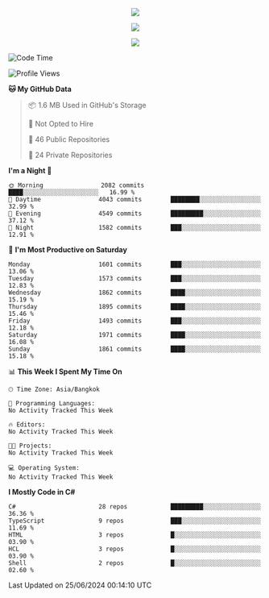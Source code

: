 <p align="center">
  <a href="say-hi.gif"> 
    <img align="center" src="say-hi.gif"/>
  </a>
</p>
<p align="center">
  <a href="https://github.com/htthinh1999">
    <img align="center" src="https://github-readme-stats-kappa-pink.vercel.app/api?username=htthinh1999&show_icons=true&count_private=true&theme=dracula"/>
  </a>
</p>
<p align="center">
  <a href="https://github.com/htthinh1999">
    <img src="https://github-readme-stats-kappa-pink.vercel.app/api/top-langs/?username=htthinh1999&layout=compact&langs_count=6&count_private=true&hide=tsql,hlsl,glsl,shaderlab&theme=dracula"/>
  </a>
</p>

<!--START_SECTION:waka-->
![Code Time](http://img.shields.io/badge/Code%20Time-0%20secs-blue)

![Profile Views](http://img.shields.io/badge/Profile%20Views-0-blue)

**🐱 My GitHub Data** 

> 📦 1.6 MB Used in GitHub's Storage 
 > 
> 🚫 Not Opted to Hire
 > 
> 📜 46 Public Repositories 
 > 
> 🔑 24 Private Repositories 
 > 
**I'm a Night 🦉** 

```text
🌞 Morning                2082 commits        ████░░░░░░░░░░░░░░░░░░░░░   16.99 % 
🌆 Daytime                4043 commits        ████████░░░░░░░░░░░░░░░░░   32.99 % 
🌃 Evening                4549 commits        █████████░░░░░░░░░░░░░░░░   37.12 % 
🌙 Night                  1582 commits        ███░░░░░░░░░░░░░░░░░░░░░░   12.91 % 
```
📅 **I'm Most Productive on Saturday** 

```text
Monday                   1601 commits        ███░░░░░░░░░░░░░░░░░░░░░░   13.06 % 
Tuesday                  1573 commits        ███░░░░░░░░░░░░░░░░░░░░░░   12.83 % 
Wednesday                1862 commits        ████░░░░░░░░░░░░░░░░░░░░░   15.19 % 
Thursday                 1895 commits        ████░░░░░░░░░░░░░░░░░░░░░   15.46 % 
Friday                   1493 commits        ███░░░░░░░░░░░░░░░░░░░░░░   12.18 % 
Saturday                 1971 commits        ████░░░░░░░░░░░░░░░░░░░░░   16.08 % 
Sunday                   1861 commits        ████░░░░░░░░░░░░░░░░░░░░░   15.18 % 
```


📊 **This Week I Spent My Time On** 

```text
🕑︎ Time Zone: Asia/Bangkok

💬 Programming Languages: 
No Activity Tracked This Week

🔥 Editors: 
No Activity Tracked This Week

🐱‍💻 Projects: 
No Activity Tracked This Week

💻 Operating System: 
No Activity Tracked This Week
```

**I Mostly Code in C#** 

```text
C#                       28 repos            █████████░░░░░░░░░░░░░░░░   36.36 % 
TypeScript               9 repos             ███░░░░░░░░░░░░░░░░░░░░░░   11.69 % 
HTML                     3 repos             █░░░░░░░░░░░░░░░░░░░░░░░░   03.90 % 
HCL                      3 repos             █░░░░░░░░░░░░░░░░░░░░░░░░   03.90 % 
Shell                    2 repos             █░░░░░░░░░░░░░░░░░░░░░░░░   02.60 % 
```




 Last Updated on 25/06/2024 00:14:10 UTC
<!--END_SECTION:waka-->
